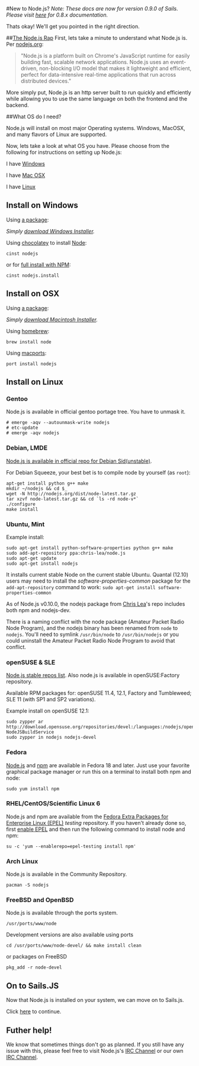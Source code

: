 #New to Node.js?
_Note: These docs are now for version 0.9.0 of Sails.  Please visit [here](08x.sailsjs.org) for 0.8.x documentation._

Thats okay!  We'll get you pointed in the right direction.

##[The Node.js Rap](https://soundcloud.com/marak/marak-the-node-js-rap)
First, lets take a minute to understand what Node.js is.  Per [nodejs.org](http://nodejs.org):
> "Node.js is a platform built on Chrome's JavaScript runtime for easily building fast, scalable network applications. Node.js uses an event-driven, non-blocking I/O model that makes it lightweight and efficient, perfect for data-intensive real-time applications that run across distributed devices."

More simply put, Node.js is an http server built to run quickly and efficiently while allowing you to use the same language on both the frontend and the backend.

##What OS do I need?

Node.js will install on most major Operating systems.  Windows, MacOSX, and many flavors of Linux are supported.  

Now, lets take a look at what OS you have.  Please choose from the following for instructions on setting up Node.js:

I have [Windows](#install-on-windows)

I have [Mac OSX](#install-on-osx)

I have [Linux](#install-on-linux)

<h2>
<a id="install-on-windows" name="install-on-windows" class="anchor" href="#install-on-windows"><span class="mini-icon mini-icon-link"></span></a>
Install on Windows
</h2>

Using [a package](http://nodejs.org/#download):

_Simply [download Windows Installer](http://nodejs.org/#download)._

Using [chocolatey](http://chocolatey.org) to install [Node](http://chocolatey.org/packages/nodejs):  

    cinst nodejs  

or for [full install with NPM](http://chocolatey.org/packages/nodejs.install):  

    cinst nodejs.install

<h2>
<a id="install-on-osx" name="install-on-osx" class="anchor" href="#install-on-osx"><span class="mini-icon mini-icon-link"></span></a>
Install on OSX
</h2>

Using [a package](http://nodejs.org/#download):

_Simply [download Macintosh Installer](http://nodejs.org/#download)._

Using [homebrew](https://github.com/mxcl/homebrew):

    brew install node

Using [macports](http://www.macports.org/):

    port install nodejs  

<h2>
<a id="install-on-linux" name="install-on-linux" class="anchor" href="#install-on-linux"><span class="mini-icon mini-icon-link"></span></a>
Install on Linux
</h2>

### Gentoo
Node.js is available in official gentoo portage tree. You have to unmask it.

    # emerge -aqv --autounmask-write nodejs
    # etc-update
    # emerge -aqv nodejs

### Debian, LMDE
[Node.js is available in official repo for Debian Sid(unstable)](http://packages.debian.org/search?searchon=names&keywords=nodejs).

For Debian Squeeze, your best bet is to compile node by yourself (as `root`):

    apt-get install python g++ make
    mkdir ~/nodejs && cd $_
    wget -N http://nodejs.org/dist/node-latest.tar.gz
    tar xzvf node-latest.tar.gz && cd `ls -rd node-v*`
    ./configure
    make install

### Ubuntu, Mint

Example install:

    sudo apt-get install python-software-properties python g++ make
    sudo add-apt-repository ppa:chris-lea/node.js
    sudo apt-get update
    sudo apt-get install nodejs

It installs current stable Node on the current stable Ubuntu. Quantal (12.10) users may need to install the *software-properties-common* package for the `add-apt-repository` command to work: `sudo apt-get install software-properties-common`

As of Node.js v0.10.0, the nodejs package from [Chris Lea](https://chrislea.com/2013/03/15/upgrading-from-node-js-0-8-x-to-0-10-0-from-my-ppa/)'s repo includes both npm and nodejs-dev.

There is a naming conflict with the node package (Amateur Packet Radio Node Program), and the nodejs binary has been renamed from `node` to `nodejs`. You'll need to symlink `/usr/bin/node` to `/usr/bin/nodejs` or you could uninstall the Amateur Packet Radio Node Program to avoid that conflict.

### openSUSE & SLE
[Node.js stable repos list](https://build.opensuse.org/package/show?package=nodejs&project=devel%3Alanguages%3Anodejs). Also node.js is available in openSUSE:Factory repository.

Available RPM packages for: openSUSE 11.4, 12.1, Factory and Tumbleweed; SLE 11 (with SP1 and SP2 variations).

Example install on openSUSE 12.1:

    sudo zypper ar http://download.opensuse.org/repositories/devel:/languages:/nodejs/openSUSE_12.1/ NodeJSBuildService 
    sudo zypper in nodejs nodejs-devel

### Fedora

[Node.js](https://apps.fedoraproject.org/packages/nodejs) and [npm](https://apps.fedoraproject.org/packages/npm) are available in Fedora 18 and later.  Just use your favorite graphical package manager or run this on a terminal to install both npm and node:

    sudo yum install npm

### RHEL/CentOS/Scientific Linux 6

Node.js and npm are available from the [Fedora Extra Packages for Enterprise Linux (EPEL)](https://fedoraproject.org/wiki/EPEL) _testing_ repository.  If you haven't already done so, first [enable EPEL](https://fedoraproject.org/wiki/EPEL#How_can_I_use_these_extra_packages.3F) and then run the following command to install node and npm:

    su -c 'yum --enablerepo=epel-testing install npm'

### Arch Linux
Node.js is available in the Community Repository.

    pacman -S nodejs

### FreeBSD and OpenBSD
Node.js is available through the ports system.

    /usr/ports/www/node

Development versions are also available using ports 

    cd /usr/ports/www/node-devel/ && make install clean

or packages on FreeBSD

    pkg_add -r node-devel

## On to Sails.JS
Now that Node.js is installed on your system, we can move on to Sails.js.

Click [here](/balderdashy/sails/wiki/getting-started) to continue.

## Futher help!
We know that sometimes things don't go as planned. If you still have any issue with this, please feel free to visit Node.js's [IRC Channel](irc://irc.freenode.net/node.js) or our own [IRC Channel](irc://irc.freenode.net/sailsjs).